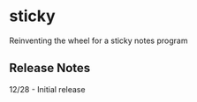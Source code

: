 # sticky
Reinventing the wheel for a sticky notes program

## Release Notes
12/28 - Initial release
